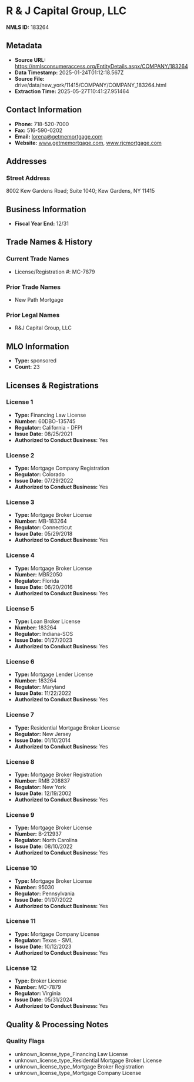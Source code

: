 # R & J Capital Group, LLC

**NMLS ID:** 183264

## Metadata
- **Source URL:** https://nmlsconsumeraccess.org/EntityDetails.aspx/COMPANY/183264
- **Data Timestamp:** 2025-01-24T01:12:18.567Z
- **Source File:** drive/data/new_york/11415/COMPANY/COMPANY_183264.html
- **Extraction Time:** 2025-05-27T10:41:27.951464

## Contact Information
- **Phone:** 718-520-7000
- **Fax:** 516-590-0202
- **Email:** lorena@getmemortgage.com
- **Website:** www.getmemortgage.com, www.rjcmortgage.com

## Addresses
### Street Address
8002 Kew Gardens Road; Suite 1040; Kew Gardens, NY 11415

## Business Information
- **Fiscal Year End:** 12/31

## Trade Names & History
### Current Trade Names
- License/Registration #: MC-7879

### Prior Trade Names
- New Path Mortgage

### Prior Legal Names
- R&J Capital Group, LLC

## MLO Information
- **Type:** sponsored
- **Count:** 23

## Licenses & Registrations

### License 1
- **Type:** Financing Law License
- **Number:** 60DBO-135745
- **Regulator:** California - DFPI
- **Issue Date:** 08/25/2021
- **Authorized to Conduct Business:** Yes

### License 2
- **Type:** Mortgage Company Registration
- **Regulator:** Colorado
- **Issue Date:** 07/29/2022
- **Authorized to Conduct Business:** Yes

### License 3
- **Type:** Mortgage Broker License
- **Number:** MB-183264
- **Regulator:** Connecticut
- **Issue Date:** 05/29/2018
- **Authorized to Conduct Business:** Yes

### License 4
- **Type:** Mortgage Broker License
- **Number:** MBR2050
- **Regulator:** Florida
- **Issue Date:** 06/20/2016
- **Authorized to Conduct Business:** Yes

### License 5
- **Type:** Loan Broker License
- **Number:** 183264
- **Regulator:** Indiana-SOS
- **Issue Date:** 01/27/2023
- **Authorized to Conduct Business:** Yes

### License 6
- **Type:** Mortgage Lender License
- **Number:** 183264
- **Regulator:** Maryland
- **Issue Date:** 11/22/2022
- **Authorized to Conduct Business:** Yes

### License 7
- **Type:** Residential Mortgage Broker License
- **Regulator:** New Jersey
- **Issue Date:** 01/10/2014
- **Authorized to Conduct Business:** Yes

### License 8
- **Type:** Mortgage Broker Registration
- **Number:** RMB 208837
- **Regulator:** New York
- **Issue Date:** 12/19/2002
- **Authorized to Conduct Business:** Yes

### License 9
- **Type:** Mortgage Broker License
- **Number:** B-212937
- **Regulator:** North Carolina
- **Issue Date:** 08/10/2022
- **Authorized to Conduct Business:** Yes

### License 10
- **Type:** Mortgage Broker License
- **Number:** 95030
- **Regulator:** Pennsylvania
- **Issue Date:** 01/07/2022
- **Authorized to Conduct Business:** Yes

### License 11
- **Type:** Mortgage Company License
- **Regulator:** Texas - SML
- **Issue Date:** 10/12/2023
- **Authorized to Conduct Business:** Yes

### License 12
- **Type:** Broker License
- **Number:** MC-7879
- **Regulator:** Virginia
- **Issue Date:** 05/31/2024
- **Authorized to Conduct Business:** Yes

## Quality & Processing Notes
### Quality Flags
- unknown_license_type_Financing Law License
- unknown_license_type_Residential Mortgage Broker License
- unknown_license_type_Mortgage Broker Registration
- unknown_license_type_Mortgage Company License
